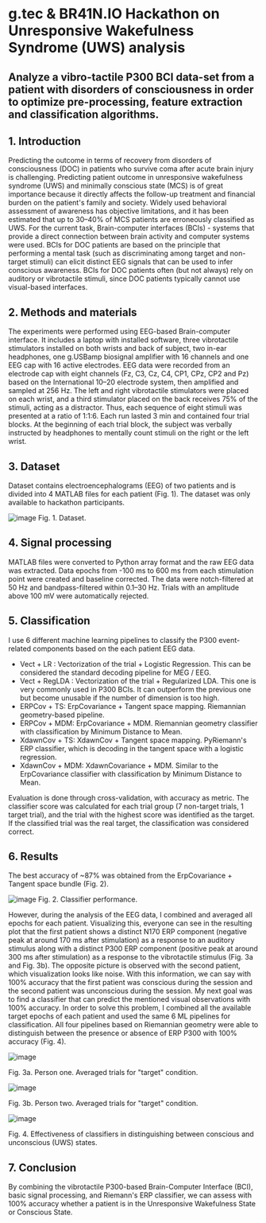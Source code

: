 # g.tec & BR41N.IO Hackathon on Unresponsive Wakefulness Syndrome (UWS) analysis

## Analyze a vibro-tactile P300 BCI data-set from a patient with disorders of consciousness in order to optimize pre-processing, feature extraction and classification algorithms.

## 1. Introduction

Predicting the outcome in terms of recovery from disorders of consciousness (DOC) in patients who survive coma after acute brain injury is challenging. Predicting patient outcome in unresponsive wakefulness syndrome (UWS) and minimally conscious state (MCS) is of great importance because it directly affects the follow-up treatment and financial burden on the patient's family and society. Widely used behavioral assessment of awareness has objective limitations, and it has been estimated that up to 30–40% of MCS
patients are erroneously classified as UWS. For the current task, Brain-computer interfaces (BCIs) - systems that provide a direct connection between brain activity and computer systems were used. BCIs for DOC patients are based on the principle that performing a mental task (such as discriminating among target and non-target stimuli) can elicit distinct EEG signals that can be used to infer conscious awareness. BCIs for DOC patients often (but not always) rely on auditory or vibrotactile stimuli, since
DOC patients typically cannot use visual-based interfaces.

## 2. Methods and materials

The experiments were performed using EEG-based Brain-computer interface. It includes a laptop with installed software, three vibrotactile stimulators installed on both wrists and back of subject, two in-ear headphones, one g.USBamp biosignal amplifier with 16 channels and one EEG cap with 16 active electrodes. EEG data were recorded from an electrode cap with eight channels (Fz, C3, Cz, C4, CP1, CPz, CP2 and Pz) based on the International 10–20 electrode system, then amplified and sampled at 256 Hz. The left and right vibrotactile stimulators were placed on each wrist, and a third stimulator placed on the back receives 75% of the stimuli, acting as a distractor. Thus, each
sequence of eight stimuli was presented at a ratio of 1:1:6. Each run lasted 3 min and contained four trial blocks. At the beginning of each trial block, the subject was verbally instructed by headphones to mentally count stimuli on the right or the left wrist.

## 3. Dataset

Dataset contains electroencephalograms (EEG) of two patients and is divided into 4 MATLAB files for each patient (Fig. 1). The dataset was only available to hackathon participants.

![image](https://user-images.githubusercontent.com/69838126/168012932-c531881c-1b7a-4e7d-a451-83ce07a90b07.png)
 Fig. 1. Dataset.

## 4. Signal processing

MATLAB files were converted to Python array format and the raw EEG data was extracted. Data epochs from -100 ms to 600 ms from each stimulation point were created and baseline corrected. The data were notch-filtered at 50 Hz and bandpass-filtered within 0.1–30 Hz. Trials with an amplitude above 100 mV were automatically rejected.

## 5. Classification

I use 6 different machine learning pipelines to classify the P300 event-related components based on the each patient EEG data.

* Vect + LR : Vectorization of the trial + Logistic Regression. This can be considered the standard decoding pipeline for MEG / EEG.
* Vect + RegLDA : Vectorization of the trial + Regularized LDA. This one is very commonly used in P300 BCIs. It can outperform the previous one but become unusable if the number of dimension is too high.
* ERPCov + TS: ErpCovariance + Tangent space mapping. Riemannian geometry-based pipeline.
* ERPCov + MDM: ErpCovariance + MDM. Riemannian geometry classifier with classification by Minimum Distance to Mean.
* XdawnCov + TS: XdawnCov + Tangent space mapping. PyRiemann's ERP classifier, which is decoding in the tangent space with a logistic regression.
* XdawnCov + MDM: XdawnCovariance + MDM. Similar to the ErpCovariance classifier with classification by Minimum Distance to Mean.

Evaluation is done through cross-validation, with accuracy as metric. The classifier score was calculated for each trial group (7 non-target trials, 1 target trial), and the trial with the highest score was identified as the target. If the classified trial was the real target, the classification was considered correct.

## 6. Results

The best accuracy of ~87% was obtained from the ErpCovariance + Tangent space bundle (Fig. 2).

![image](https://user-images.githubusercontent.com/69838126/168031177-93260bad-1526-4b53-a69f-2c975ca0edb6.png)
 Fig. 2. Classifier performance.

However, during the analysis of the EEG data, I combined and averaged all epochs for each patient. Visualizing this, everyone can see in the resulting plot that the first patient shows a distinct N170 ERP component (negative peak at around 170 ms after stimulation) as a response to an auditory stimulus along with a distinct P300 ERP component (positive peak at around 300 ms after stimulation) as a response to the vibrotactile stimulus (Fig. 3a and Fig. 3b). The opposite picture is observed with the second patient, which visualization looks like noise. With this information, we can say with 100% accuracy that the first patient was conscious during the session and the second patient was unconscious during the session. My next goal was to find a classifier that can predict the mentioned visual observations with 100% accuracy.
In order to solve this problem, I combined all the available target epochs of each patient and used the same 6 ML pipelines for classification. All four pipelines based on Riemannian geometry were able to distinguish between the presence or absence of ERP P300 with 100% accuracy (Fig. 4).

![image](https://user-images.githubusercontent.com/69838126/168751523-eb8e2c95-6dd1-43ed-8054-683edeb46425.png)

Fig. 3a. Person one. Averaged trials for "target" condition.


![image](https://user-images.githubusercontent.com/69838126/168751323-9eb470dc-5b47-4bc9-85b3-0b31721330cf.png)

Fig. 3b. Person two. Averaged trials for "target" condition.


![image](https://user-images.githubusercontent.com/69838126/168753253-87bbdf1c-0887-4444-b699-cf4740d6dd2e.png)

Fig. 4. Effectiveness of classifiers in distinguishing between conscious and unconscious (UWS) states.


## 7. Conclusion

By combining the vibrotactile P300-based Brain-Computer Interface (BCI), basic signal processing, and Riemann's ERP classifier, we can assess with 100% accuracy whether a patient is in the Unresponsive Wakefulness State or Conscious State.
